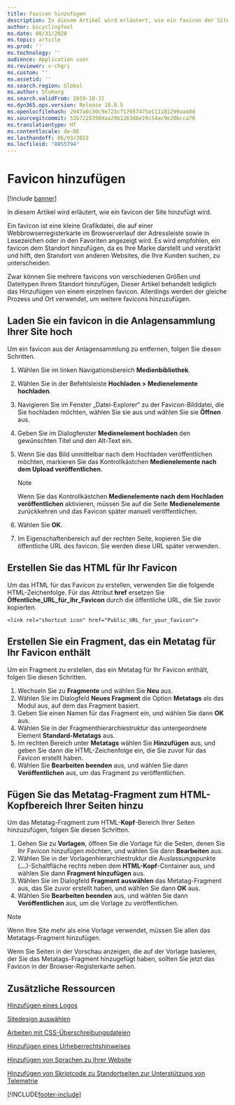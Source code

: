 ```yaml
---
title: Favicon hinzufügen
description: In diesem Artikel wird erläutert, wie ein favicon der Site hinzufügt wird.
author: bicyclingfool
ms.date: 08/31/2020
ms.topic: article
ms.prod: ''
ms.technology: ''
audience: Application user
ms.reviewer: v-chgri
ms.custom: ''
ms.assetid: ''
ms.search.region: Global
ms.author: StuHarg
ms.search.validFrom: 2019-10-31
ms.dyn365.ops.version: Release 10.0.5
ms.openlocfilehash: 2047a0c30c9e723c717657475a111181299aaa8d
ms.sourcegitcommit: 52b7225350daa29b1263d8e29c54ac9e20bcca70
ms.translationtype: HT
ms.contentlocale: de-DE
ms.lasthandoff: 06/03/2022
ms.locfileid: "8855794"
---
```

# <a name="add-a-favicon"></a>Favicon hinzufügen

[!include [banner](includes/banner.md)]

In diesem Artikel wird erläutert, wie ein favicon der Site hinzufügt wird.

Ein favicon ist eine kleine Grafikdatei, die auf einer Webbrowserregisterkarte im Browserverlauf der Adressleiste sowie in Lesezeichen oder in den Favoriten angezeigt wird. Es wird empfohlen, ein favicon dem Standort hinzufügen, da es Ihre Marke darstellt und verstärkt und hilft, den Standort von anderen Websites, die Ihre Kunden suchen, zu unterscheiden.

Zwar können Sie mehrere favicons von verschiedenen Größen und Dateitypen Ihrem Standort hinzufügen, Dieser Artikel behandelt lediglich das Hinzufügen von einem einzelnen favicon. Allerdings werden der gleiche Prozess und Ort verwendet, um weitere favicons hinzuzufügen.

## <a name="upload-a-favicon-to-your-sites-asset-collection"></a>Laden Sie ein favicon in die Anlagensammlung Ihrer Site hoch

Um ein favicon aus der Anlagensammlung zu entfernen, folgen Sie diesen Schritten.

1. Wählen Sie im linken Navigationsbereich **Medienbibliothek**.
1. Wählen Sie in der Befehlsleiste **Hochladen \> Medienelemente hochladen**.
1. Navigieren Sie im Fenster „Datei-Explorer“ zu der Favicon-Bilddatei, die Sie hochladen möchten, wählen Sie sie aus und wählen Sie sie **Öffnen** aus.
1. Geben Sie im Dialogfenster **Medienelement hochladen** den gewünschten Titel und den Alt-Text ein.
1. Wenn Sie das Bild unmittelbar nach dem Hochladen veröffentlichen möchten, markieren Sie das Kontrollkästchen **Medienelemente nach dem Upload veröffentlichen**.

    > [!NOTE]
    > Wenn Sie das Kontrollkästchen **Medienelemente nach dem Hochladen veröffentlichen** aktivieren, müssen Sie auf die Seite **Medienelemente** zurückkehren und das Favicon später manuell veröffentlichen.

1. Wählen Sie **OK**.
1. Im Eigenschaftenbereich auf der rechten Seite, kopieren Sie die öffentliche URL des favicon. Sie werden diese URL später verwenden.

## <a name="create-the-html-for-your-favicon"></a>Erstellen Sie das HTML für Ihr Favicon

Um das HTML für das Favicon zu erstellen, verwenden Sie die folgende HTML-Zeichenfolge. Für das Attribut **href** ersetzen Sie **Öffentliche\_URL\_für\_Ihr\_Favicon** durch die öffentliche URL, die Sie zuvor kopierten.

`<link rel="shortcut icon" href="Public_URL_for_your_favicon">`

## <a name="create-a-fragment-that-contains-a-metatag-for-your-favicon"></a>Erstellen Sie ein Fragment, das ein Metatag für Ihr Favicon enthält

Um ein Fragment zu erstellen, das ein Metatag für Ihr Favicon enthält, folgen Sie diesen Schritten.

1. Wechseln Sie zu **Fragmente** und wählen Sie **Neu** aus.
1. Wählen Sie im Dialogfeld **Neues Fragment** die Option **Metatags** als das Modul aus, auf dem das Fragment basiert.
1. Geben Sie einen Namen für das Fragment ein, und wählen Sie dann **OK** aus.
1. Wählen Sie in der Fragmenthierarchiestruktur das untergeordnete Element **Standard-Metatags** aus.
1. Im rechten Bereich unter **Metatags** wählen Sie **Hinzufügen** aus, und geben Sie dann die HTML-Zeichenfolge ein, die Sie zuvor für das Favicon erstellt haben. 
1. Wählen Sie **Bearbeiten beenden** aus, und wählen Sie dann **Veröffentlichen** aus, um das Fragment zu veröffentlichen.

## <a name="add-the-metatag-fragment-to-the-html-head-section-of-your-pages"></a>Fügen Sie das Metatag-Fragment zum HTML-Kopfbereich Ihrer Seiten hinzu

Um das Metatag-Fragment zum HTML-**Kopf**-Bereich Ihrer Seiten hinzuzufügen, folgen Sie diesen Schritten.

1. Gehen Sie zu **Vorlagen**, öffnen Sie die Vorlage für die Seiten, denen Sie Ihr Favicon hinzufügen möchten, und wählen Sie dann **Bearbeiten** aus.
1. Wählen Sie in der Vorlagenhierarchiestruktur die Auslassungspunkte (**...**)-Schaltfläche rechts neben dem **HTML-Kopf**-Container aus, und wählen Sie dann **Fragment hinzufügen** aus.
1. Wählen Sie im Dialogfeld **Fragment auswählen** das Metatag-Fragment aus, das Sie zuvor erstellt haben, und wählen Sie dann **OK** aus.
1. Wählen Sie **Bearbeiten beenden** aus, und wählen Sie dann **Veröffentlichen** aus, um die Vorlage zu veröffentlichen.

> [!NOTE]
> Wenn Ihre Site mehr als eine Vorlage verwendet, müssen Sie allen das Metatags-Fragment hinzufügen.

Wenn Sie Seiten in der Vorschau anzeigen, die auf der Vorlage basieren, der Sie das Metatags-Fragment hinzugefügt haben, sollten Sie jetzt das Favicon in der Browser-Registerkarte sehen.

## <a name="additional-resources"></a>Zusätzliche Ressourcen

[Hinzufügen eines Logos](add-logo.md)

[Sitedesign auswählen](select-site-theme.md)

[Arbeiten mit CSS-Überschreibungsdateien](css-override-files.md)

[Hinzufügen eines Urheberrechtshinweises](add-copyright-notice.md)

[Hinzufügen von Sprachen zu Ihrer Website](add-languages-to-site.md)

[Hinzufügen von Skriptcode zu Standortseiten zur Unterstützung von Telemetrie](add-telemetry.md)



[!INCLUDE[footer-include](../includes/footer-banner.md)]
